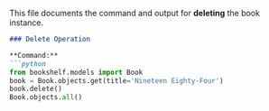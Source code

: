 This file documents the command and output for **deleting** the book instance.

```markdown
### Delete Operation

**Command:**
```python
from bookshelf.models import Book
book = Book.objects.get(title='Nineteen Eighty-Four')
book.delete()
Book.objects.all()